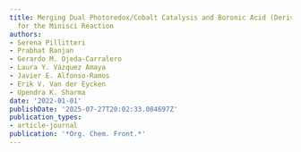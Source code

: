 ```yaml
---
title: Merging Dual Photoredox/Cobalt Catalysis and Boronic Acid (Derivatives) Activation
  for the Minisci Reaction
authors:
- Serena Pillitteri
- Prabhat Ranjan
- Gerardo M. Ojeda-Carralero
- Laura Y. Vázquez Amaya
- Javier E. Alfonso-Ramos
- Erik V. Van der Eycken
- Upendra K. Sharma
date: '2022-01-01'
publishDate: '2025-07-27T20:02:33.084697Z'
publication_types:
- article-journal
publication: '*Org. Chem. Front.*'
---
```

